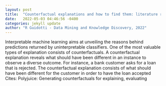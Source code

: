```yaml
---
layout: post
title:  "Counterfactual explanations and how to find them: literature review and benchmarking"
date:   2022-05-03 04:46:56 -0400
categories: jekyll update
author: "R Guidotti - Data Mining and Knowledge Discovery, 2022"
---
```

Interpretable machine learning aims at unveiling the reasons behind predictions returned by uninterpretable classifiers. One of the most valuable types of explanation consists of counterfactuals. A counterfactual explanation reveals what should have been different in an instance to observe a diverse outcome. For instance, a bank customer asks for a loan that is rejected. The counterfactual explanation consists of what should have been different for the customer in order to have the loan accepted Cites: Polyjuice: Generating counterfactuals for explaining, evaluating
